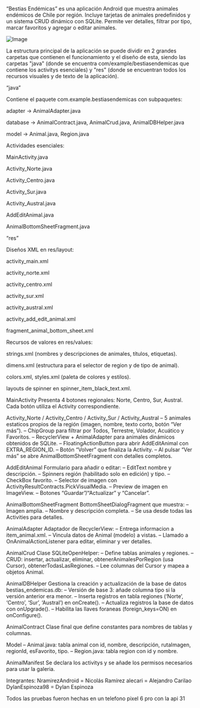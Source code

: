 “Bestias Endémicas” es una aplicación Android que muestra animales endémicos de Chile por región.
Incluye tarjetas de animales predefinidos y un sistema CRUD dinámico con SQLite.
Permite ver detalles, filtrar por tipo, marcar favoritos y agregar o editar animales.

![Image](https://github.com/user-attachments/assets/e063e691-80e8-43cb-9ec0-79ec49f00a29)

La estructura principal de la aplicación se puede dividir en 2 grandes carpetas que contienen el funcionamiento y
el diseño de esta, siendo las carpetas "java" (donde se encuentra com/example/bestiasendemicas que contiene los activitys esenciales)
y "res" (donde se encuentran todos los recursos visuales y de texto de la aplicación).

“java”

Contiene el paquete com.example.bestiasendemicas con subpaquetes:

adapter → AnimalAdapter.java

database → AnimalContract.java, AnimalCrud.java, AnimalDBHelper.java

model → Animal.java, Region.java

Actividades esenciales:

MainActivity.java

Activity_Norte.java

Activity_Centro.java

Activity_Sur.java

Activity_Austral.java

AddEditAnimal.java

AnimalBottomSheetFragment.java

“res”

Diseños XML en res/layout:

activity_main.xml

activity_norte.xml

activity_centro.xml

activity_sur.xml

activity_austral.xml

activity_add_edit_animal.xml

fragment_animal_bottom_sheet.xml

Recursos de valores en res/values:

strings.xml (nombres y descripciones de animales, títulos, etiquetas).

dimens.xml (estructura para el selector de region y de tipo de animal).

colors.xml, styles.xml (paleta de colores y estilos).

layouts de spinner en spinner_item_black_text.xml.

MainActivity
Presenta 4 botones regionales: Norte, Centro, Sur, Austral. Cada botón utiliza el Activity correspondiente.

Activity_Norte / Activity_Centro / Activity_Sur / Activity_Austral
– 5 animales estaticos propios de la región (imagen, nombre, texto corto, botón “Ver más”).
– ChipGroup para filtrar por Todos, Terrestre, Volador, Acuático y Favoritos.
– RecyclerView + AnimalAdapter para animales dinámicos obtenidos de SQLite.
– FloatingActionButton para abrir AddEditAnimal con EXTRA_REGION_ID.
– Botón “Volver” que finaliza la Activity.
– Al pulsar “Ver más” se abre AnimalBottomSheetFragment con detalles completos.

AddEditAnimal
Formulario para añadir o editar:
– EditText nombre y descripción.
– Spinners región (habilitado solo en edición) y tipo.
– CheckBox favorito.
– Selector de imagen con ActivityResultContracts.PickVisualMedia.
– Preview de imagen en ImageView.
– Botones “Guardar”/“Actualizar” y “Cancelar”.

AnimalBottomSheetFragment
BottomSheetDialogFragment que muestra:
– Imagen amplia.
– Nombre y descripción completa.
– Se usa desde todas las Activities para detalles.

AnimalAdapter
Adaptador de RecyclerView:
– Entrega informacion a item_animal.xml.
– Vincula datos de Animal (modelo) a vistas.
– Llamado a OnAnimalActionListener para editar, eliminar y ver detalles.

AnimalCrud
Clase SQLiteOpenHelper:
– Define tablas animales y regiones.
– CRUD: insertar, actualizar, eliminar, obtenerAnimalesPorRegion (usa Cursor), obtenerTodasLasRegiones.
– Lee columnas del Cursor y mapea a objetos Animal.

AnimalDBHelper
Gestiona la creación y actualización de la base de datos bestias_endemicas.db:
– Versión de base 3: añade columna tipo si la versión anterior era menor.
– Inserta registros en tabla regiones (‘Norte’, ‘Centro’, ‘Sur’, ‘Austral’) en onCreate().
– Actualiza registros la base de datos con onUpgrade().
– Habilita las llaves foraneas (foreign_keys=ON) en onConfigure().

AnimalContract
Clase final que define constantes para nombres de tablas y columnas.

Model
– Animal.java: tabla animal con id, nombre, descripción, rutaImagen, regionId, esFavorito, tipo.
– Region.java: tabla region con id y nombre.

AnimalManifest
Se declara los activitys y se añade los permisos necesarios para usar la galeria.

Integrantes:
NramirezAndroid = Nicolás Ramírez
alecari = Alejandro Carilao
DylanEspinoza98 = Dylan Espinoza

Todos las pruebas fueron hechas en un telefono pixel 6 pro con la api 31

